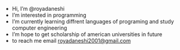 - Hi, I’m @royadaneshi
- I’m interested in programming
- I’m currently learning diffrent languages of programing and study computer engineering
- I’m hope to get scholarship of american universities in future
- to reach me email royadaneshi2001@gmail.com

<!---
royadaneshi/royadaneshi is a ✨ special ✨ repository because its `README.md` (this file) appears on your GitHub profile.
You can click the Preview link to take a look at your changes.
--->
